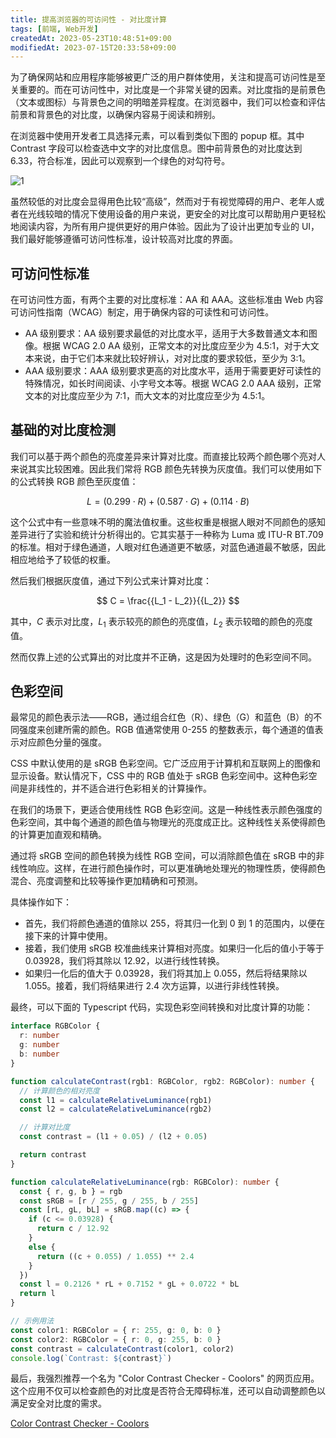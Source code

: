 ```yaml
---
title: 提高浏览器的可访问性 - 对比度计算
tags: [前端, Web开发]
createdAt: 2023-05-23T10:48:51+09:00
modifiedAt: 2023-07-15T20:33:58+09:00
---
```


为了确保网站和应用程序能够被更广泛的用户群体使用，关注和提高可访问性是至关重要的。而在可访问性中，对比度是一个非常关键的因素。对比度指的是前景色（文本或图标）与背景色之间的明暗差异程度。在浏览器中，我们可以检查和评估前景和背景色的对比度，以确保内容易于阅读和辨别。

<!--more-->

在浏览器中使用开发者工具选择元素，可以看到类似下图的 popup 框。其中 Contrast 字段可以检查选中文字的对比度信息。图中前背景色的对比度达到 6.33，符合标准，因此可以观察到一个绿色的对勾符号。

![1](/imgs/frontend-relative-luminance/1.png)

虽然较低的对比度会显得用色比较“高级”，然而对于有视觉障碍的用户、老年人或者在光线较暗的情况下使用设备的用户来说，更安全的对比度可以帮助用户更轻松地阅读内容，为所有用户提供更好的用户体验。因此为了设计出更加专业的 UI，我们最好能够遵循可访问性标准，设计较高对比度的界面。

## 可访问性标准

在可访问性方面，有两个主要的对比度标准：AA 和 AAA。这些标准由 Web 内容可访问性指南（WCAG）制定，用于确保内容的可读性和可访问性。

- AA 级别要求：AA 级别要求最低的对比度水平，适用于大多数普通文本和图像。根据 WCAG 2.0 AA 级别，正常文本的对比度应至少为 4.5:1，对于大文本来说，由于它们本来就比较好辨认，对对比度的要求较低，至少为 3:1。
- AAA 级别要求：AAA 级别要求更高的对比度水平，适用于需要更好可读性的特殊情况，如长时间阅读、小字号文本等。根据 WCAG 2.0 AAA 级别，正常文本的对比度应至少为 7:1，而大文本的对比度应至少为 4.5:1。

## 基础的对比度检测

我们可以基于两个颜色的亮度差异来计算对比度。而直接比较两个颜色哪个亮对人来说其实比较困难。因此我们常将 RGB 颜色先转换为灰度值。我们可以使用如下的公式转换 RGB 颜色至灰度值：

$$
L = (0.299 \cdot R) + (0.587 \cdot G) + (0.114 \cdot B)
$$

这个公式中有一些意味不明的魔法值权重。这些权重是根据人眼对不同颜色的感知差异进行了实验和统计分析得出的。它其实基于一种称为 Luma 或 ITU-R BT.709 的标准。相对于绿色通道，人眼对红色通道更不敏感，对蓝色通道最不敏感，因此相应地给予了较低的权重。

然后我们根据灰度值，通过下列公式来计算对比度：

$$
C = \frac{{L_1 - L_2}}{{L_2}}
$$

其中，$C$ 表示对比度，$L_1$ 表示较亮的颜色的亮度值，$L_2$ 表示较暗的颜色的亮度值。

然而仅靠上述的公式算出的对比度并不正确，这是因为处理时的色彩空间不同。

## 色彩空间

最常见的颜色表示法——RGB，通过组合红色（R）、绿色（G）和蓝色（B）的不同强度来创建所需的颜色。RGB 值通常使用 0-255 的整数表示，每个通道的值表示对应颜色分量的强度。

CSS 中默认使用的是 sRGB 色彩空间。它广泛应用于计算机和互联网上的图像和显示设备。默认情况下，CSS 中的 RGB 值处于 sRGB 色彩空间中。这种色彩空间是非线性的，并不适合进行色彩相关的计算操作。

在我们的场景下，更适合使用线性 RGB 色彩空间。这是一种线性表示颜色强度的色彩空间，其中每个通道的颜色值与物理光的亮度成正比。这种线性关系使得颜色的计算更加直观和精确。

通过将 sRGB 空间的颜色转换为线性 RGB 空间，可以消除颜色值在 sRGB 中的非线性响应。这样，在进行颜色操作时，可以更准确地处理光的物理性质，使得颜色混合、亮度调整和比较等操作更加精确和可预测。

具体操作如下：

- 首先，我们将颜色通道的值除以 255，将其归一化到 0 到 1 的范围内，以便在接下来的计算中使用。
- 接着，我们使用 sRGB 校准曲线来计算相对亮度。如果归一化后的值小于等于 0.03928，我们将其除以 12.92，以进行线性转换。
- 如果归一化后的值大于 0.03928，我们将其加上 0.055，然后将结果除以 1.055。接着，我们将结果进行 2.4 次方运算，以进行非线性转换。

最终，可以下面的 Typescript 代码，实现色彩空间转换和对比度计算的功能：

```ts
interface RGBColor {
  r: number
  g: number
  b: number
}

function calculateContrast(rgb1: RGBColor, rgb2: RGBColor): number {
  // 计算颜色的相对亮度
  const l1 = calculateRelativeLuminance(rgb1)
  const l2 = calculateRelativeLuminance(rgb2)

  // 计算对比度
  const contrast = (l1 + 0.05) / (l2 + 0.05)

  return contrast
}

function calculateRelativeLuminance(rgb: RGBColor): number {
  const { r, g, b } = rgb
  const sRGB = [r / 255, g / 255, b / 255]
  const [rL, gL, bL] = sRGB.map((c) => {
    if (c <= 0.03928) {
      return c / 12.92
    }
    else {
      return ((c + 0.055) / 1.055) ** 2.4
    }
  })
  const l = 0.2126 * rL + 0.7152 * gL + 0.0722 * bL
  return l
}

// 示例用法
const color1: RGBColor = { r: 255, g: 0, b: 0 }
const color2: RGBColor = { r: 0, g: 255, b: 0 }
const contrast = calculateContrast(color1, color2)
console.log(`Contrast: ${contrast}`)
```

最后，我强烈推荐一个名为 "Color Contrast Checker - Coolors" 的网页应用。这个应用不仅可以检查颜色的对比度是否符合无障碍标准，还可以自动调整颜色以满足安全对比度的需求。

[Color Contrast Checker - Coolors](https://coolors.co/contrast-checker/112a46-acc8e5)
